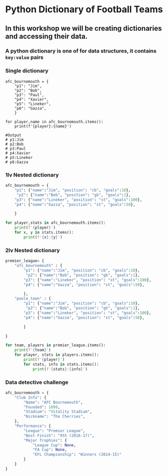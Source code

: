 # Python Dictionary of Football Teams

## In this workshop we will be creating dictionaries and accessing their data.
### A python dictionary is one of for data structures, it contains ```key:value``` pairs

### Single dictionary
```
afc_bournemouth = {
    "p1": "Jim",
    "p2": "Bob",
    "p3": "Paul",
    "p4": "Xavier",
    "p5": "Lineker",
    "p6": "Gazza",
    }

for player,name in afc_bournemouth.items():
    print(f'{player}:{name}')

#Output
# p1:Jim
# p2:Bob
# p3:Paul
# p4:Xavier
# p5:Lineker
# p6:Gazza
```

### 1lv Nested dictionary
```python
afc_bournemouth = {
    "p1": {"name":"Jim", "position": "cb", "goals":10},
     "p2": {"name":"Bob", "position": "gk", "goals":1},
    "p3": {"name":"Lineker", "position": "st", "goals":100},
    "p4": {"name":"Gazza", "position": "st", "goals":50},

    }

for player,stats in afc_bournemouth.items():
    print(f'{player}')
    for x, y in stats.items():
        print(f'{x}:{y}')
```


### 2lv Nested dictionary
```python
premier_league= {
    "afc_bournemouth" : {
        "p1": {"name":"Jim", "position": "cb", "goals":10},
         "p2": {"name":"Bob", "position": "gk", "goals":1},
        "p3": {"name":"Lineker", "position": "st", "goals":100},
        "p4": {"name":"Gazza", "position": "st", "goals":50},

        },
    "poole_town" : {
        "p1": {"name":"Jim", "position": "cb", "goals":10},
         "p2": {"name":"Bob", "position": "gk", "goals":1},
        "p3": {"name":"Lineker", "position": "st", "goals":100},
        "p4": {"name":"Gazza", "position": "st", "goals":50},

        }

}

for team, players in premier_league.items():
    print(f'{team}')
    for player, stats in players.items():
        print(f'{player}')
        for stats, info in stats.items():
            print(f'{stats}:{info}')
```
        
### Data detective challenge
```python
afc_bournemouth = {
    "Club Info": {
        "Name": "AFC Bournemouth",
        "Founded": 1899,
        "Stadium": "Vitality Stadium",
        "Nickname": "The Cherries",
    },
    "Performance": {
        "League": "Premier League",
        "Best Finish": "9th (2016-17)",
        "Major Trophies": {
            "League Cup": None,
            "FA Cup": None,
            "EFL Championship": "Winners (2014-15)"
        }
    }
}
```


